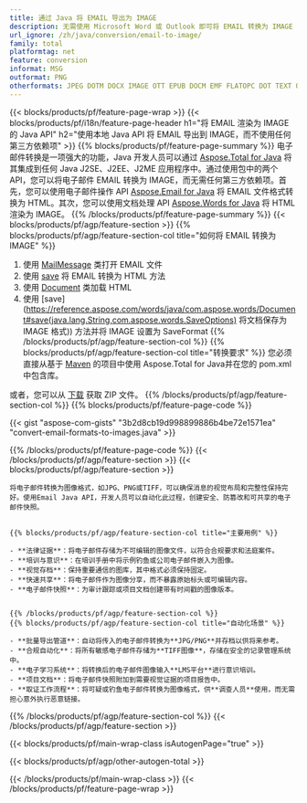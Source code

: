 ```yaml
---
title: 通过 Java 将 EMAIL 导出为 IMAGE
description: 无需使用 Microsoft Word 或 Outlook 即可将 EMAIL 转换为 IMAGE 的 Java API
url_ignore: /zh/java/conversion/email-to-image/
family: total
platformtag: net
feature: conversion
informat: MSG
outformat: PNG
otherformats: JPEG DOTM DOCX IMAGE OTT EPUB DOCM EMF FLATOPC DOT TEXT ODT SVG DOTX MD TIFF PNG DOC PCL PS PDF RTF WORDML XPS
---
```

{{< blocks/products/pf/feature-page-wrap >}}
{{< blocks/products/pf/i18n/feature-page-header h1="将 EMAIL 渲染为 IMAGE 的 Java API" h2="使用本地 Java API 将 EMAIL 导出到 IMAGE，而不使用任何第三方依赖项" >}}
{{% blocks/products/pf/feature-page-summary %}}
电子邮件转换是一项强大的功能，Java 开发人员可以通过 [Aspose.Total for Java](https://products.aspose.com/total/java/) 将其集成到任何 Java J2SE、J2EE、J2ME 应用程序中。通过使用包中的两个 API，您可以将电子邮件 EMAIL 转换为 IMAGE，而无需任何第三方依赖项。首先，您可以使用电子邮件操作 API [Aspose.Email for Java](https://products.aspose.com/email/java/) 将 EMAIL 文件格式转换为 HTML。其次，您可以使用文档处理 API [Aspose.Words for Java](https://products.aspose.com/words/java/) 将 HTML 渲染为 IMAGE。
{{% /blocks/products/pf/feature-page-summary  %}}
{{< blocks/products/pf/agp/feature-section >}}
{{% blocks/products/pf/agp/feature-section-col title="如何将 EMAIL 转换为 IMAGE" %}}
1. 使用 [MailMessage](https://reference.aspose.com/email/java/com.aspose.email/mailmessage) 类打开 EMAIL 文件
2. 使用 [save](https://reference.aspose.com/email/java/com.aspose.email/MailMessage#save(java.io.OutputStream,%20com.aspose.email.SaveOptions)) 将 EMAIL 转换为 HTML 方法
3. 使用 [Document](https://reference.aspose.com/words/java/com.aspose.words/Document) 类加载 HTML
4. 使用 [save](https://reference.aspose.com/words/java/com.aspose.words/Document#save(java.lang.String,com.aspose.words.SaveOptions) 将文档保存为 IMAGE 格式)) 方法并将 IMAGE 设置为 SaveFormat
{{% /blocks/products/pf/agp/feature-section-col %}}
{{% blocks/products/pf/agp/feature-section-col title="转换要求" %}}
您必须直接从基于 [Maven](https://releases.aspose.com/total/java/) 的项目中使用 Aspose.Total for Java并在您的 pom.xml 中包含库。

或者，您可以从 [下载](https://releases.aspose.com/total/java) 获取 ZIP 文件。
{{% /blocks/products/pf/agp/feature-section-col %}}
{{% blocks/products/pf/feature-page-code %}}
{{< gist "aspose-com-gists" "3b2d8cb19d998899886b4be72e1571ea" "convert-email-formats-to-images.java" >}}
{{% /blocks/products/pf/feature-page-code %}}
{{< /blocks/products/pf/agp/feature-section >}}
{{< blocks/products/pf/agp/feature-section >}}
```
将电子邮件转换为图像格式，如JPG、PNG或TIFF，可以确保消息的视觉布局和完整性保持完好。使用Email Java API，开发人员可以自动化此过程，创建安全、防篡改和可共享的电子邮件快照。


{{% blocks/products/pf/agp/feature-section-col title="主要用例" %}}

- **法律证据**：将电子邮件存储为不可编辑的图像文件，以符合合规要求和法庭案件。
- **培训与意识**：在培训手册中将示例钓鱼或公司电子邮件嵌入为图像。
- **视觉存档**：保持重要通信的图库，其中格式必须保持固定。
- **快速共享**：将电子邮件作为图像分享，而不暴露原始标头或可编辑内容。
- **电子邮件快照**：为审计跟踪或项目文档创建带有时间戳的图像版本。


{{% /blocks/products/pf/agp/feature-section-col %}}
{{% blocks/products/pf/agp/feature-section-col title="自动化场景" %}}

- **批量导出管道**：自动将传入的电子邮件转换为**JPG/PNG**并存档以供将来参考。
- **合规自动化**：将所有敏感电子邮件存储为**TIFF图像**，存储在安全的记录管理系统中。
- **电子学习系统**：将转换后的电子邮件图像输入**LMS平台**进行意识培训。
- **项目文档**：将电子邮件快照附加到需要视觉证据的项目报告中。
- **取证工作流程**：将可疑或钓鱼电子邮件转换为图像格式，供**调查人员**使用，而无需担心意外执行恶意链接。
```
{{% /blocks/products/pf/agp/feature-section-col %}}
{{< /blocks/products/pf/agp/feature-section >}}
{{< blocks/products/pf/main-wrap-class isAutogenPage="true" >}}

{{< blocks/products/pf/agp/other-autogen-total >}}

{{< /blocks/products/pf/main-wrap-class >}}
{{< /blocks/products/pf/feature-page-wrap >}}